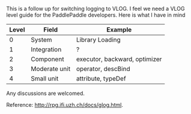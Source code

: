 This is a follow up for switching logging to VLOG. I feel we need a VLOG level guide for the PaddlePaddle developers. Here is what I have in mind

| Level | Field         | Example                       |
|-------|---------------|-------------------------------|
| 0     | System        | Library Loading               |
| 1     | Integration   | ?                             |
| 2     | Component     | executor, backward, optimizer |
| 3     | Moderate unit | operator, descBind            |
| 4     | Small unit    | attribute, typeDef            |

Any discussions are welcomed.

Reference: http://rpg.ifi.uzh.ch/docs/glog.html.
